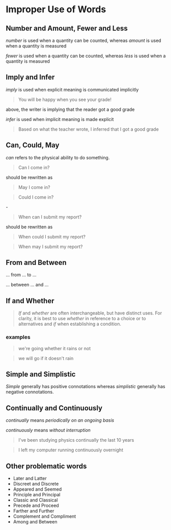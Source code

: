 # Improper Use of Words

## Number and Amount, Fewer and Less

_number_ is used when a quantity can be counted, whereas _amount_ is used when a quantity is measured

_fewer_ is used when a quantity can be counted, whereas _less_ is used when a quantity is measured

## Imply and Infer

_imply_ is used when explicit meaning is communicated implicitly

> You will be happy when you see your grade!

above, the writer is implying that the reader got a good grade

_infer_ is used when implicit meaning is made explicit

> Based on what the teacher wrote, I inferred that I got a good grade

## Can, Could, May

_can_ refers to the physical ability to do something.

> Can I come in?

should be rewritten as

> May I come in?

> Could I come in?

\-

> When can I submit my report?

should be rewritten as

> When could I submit my report?

> When may I submit my report?

## From and Between

$\dots$ from $\dots$ to $\dots$

$\dots$ between $\dots$ and $\dots$

## If and Whether

> _If_ and _whether_ are often interchangeable, but have distinct uses. For clarity, it is best to use _whether_ in reference to a choice or to alternatives and _if_ when establishing a condition.

### examples

> we're going whether it rains or not

> we will go if it doesn't rain

## Simple and Simplistic

_Simple_ generally has positive connotations whereas _simplistic_ generally has negative connotations.

## Continually and Continuously

_continually_ means _periodically on an ongoing basis_

_continuously_ means _without interruption_

> I've been studying physics continually the last 10 years

> I left my computer running continuously overnight

## Other problematic words

- Later and Latter
- Discreet and Discrete
- Appeared and Seemed
- Principle and Principal
- Classic and Classical
- Precede and Proceed
- Farther and Further
- Complement and Compliment
- Among and Between
